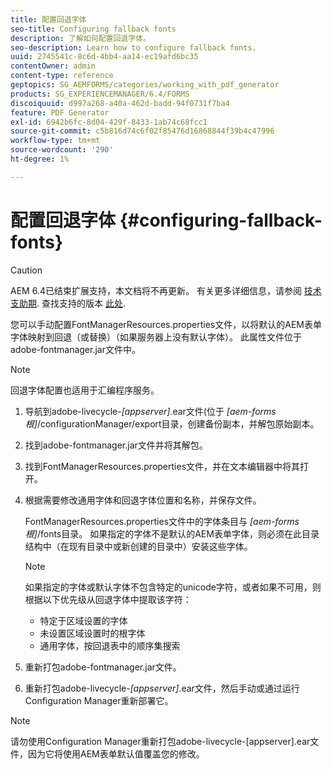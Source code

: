 ```yaml
---
title: 配置回退字体
seo-title: Configuring fallback fonts
description: 了解如何配置回退字体。
seo-description: Learn how to configure fallback fonts.
uuid: 2745541c-8c6d-4bb4-aa14-ec19afd6bc35
contentOwner: admin
content-type: reference
geptopics: SG_AEMFORMS/categories/working_with_pdf_generator
products: SG_EXPERIENCEMANAGER/6.4/FORMS
discoiquuid: d997a268-a40a-462d-badd-94f0731f7ba4
feature: PDF Generator
exl-id: 6942b6fc-8d04-429f-8433-1ab74c68fcc1
source-git-commit: c5b816d74c6f02f85476d16868844f39b4c47996
workflow-type: tm+mt
source-wordcount: '290'
ht-degree: 1%

---
```


# 配置回退字体 {#configuring-fallback-fonts}

>[!CAUTION]
>
>AEM 6.4已结束扩展支持，本文档将不再更新。 有关更多详细信息，请参阅 [技术支助期](https://helpx.adobe.com/cn/support/programs/eol-matrix.html). 查找支持的版本 [此处](https://experienceleague.adobe.com/docs/).

您可以手动配置FontManagerResources.properties文件，以将默认的AEM表单字体映射到回退（或替换）（如果服务器上没有默认字体）。 此属性文件位于adobe-fontmanager.jar文件中。

>[!NOTE]
>
>回退字体配置也适用于汇编程序服务。

1. 导航到adobe-livecycle-*[appserver]*.ear文件(位于 *[aem-forms根]*/configurationManager/export目录，创建备份副本，并解包原始副本。
1. 找到adobe-fontmanager.jar文件并将其解包。
1. 找到FontManagerResources.properties文件，并在文本编辑器中将其打开。
1. 根据需要修改通用字体和回退字体位置和名称，并保存文件。

   FontManagerResources.properties文件中的字体条目与 *[aem-forms根]*/fonts目录。 如果指定的字体不是默认的AEM表单字体，则必须在此目录结构中（在现有目录中或新创建的目录中）安装这些字体。

   >[!NOTE]
   >
   >如果指定的字体或默认字体不包含特定的unicode字符，或者如果不可用，则根据以下优先级从回退字体中提取该字符：

   * 特定于区域设置的字体
   * 未设置区域设置时的根字体
   * 通用字体，按回退表中的顺序集搜索

1. 重新打包adobe-fontmanager.jar文件。
1. 重新打包adobe-livecycle-*[appserver]*.ear文件，然后手动或通过运行Configuration Manager重新部署它。

>[!NOTE]
>
>请勿使用Configuration Manager重新打包adobe-livecycle-[appserver].ear文件，因为它将使用AEM表单默认值覆盖您的修改。
